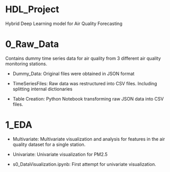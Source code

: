 # HDL_Project
Hybrid Deep Learning model for Air Quality Forecasting

# 0_Raw_Data 
Contains dummy time series data for air quality from 3 different air quality monitoring stations.

* Dummy_Data: Original files were obtained in JSON format

* TimeSeriesFiles: Raw data was restructured into CSV files. Including splitting internal dictionaries

* Table Creation: Python Notebook transforming raw JSON data into CSV files.

# 1_EDA

* Multivariate: Multivariate visualization and analysis for features in the air quality dataset for a single station.

* Univariate: Univariate visualization for PM2.5

* s0_DataVisualization.ipynb: First attempt for univariate visualization. 
